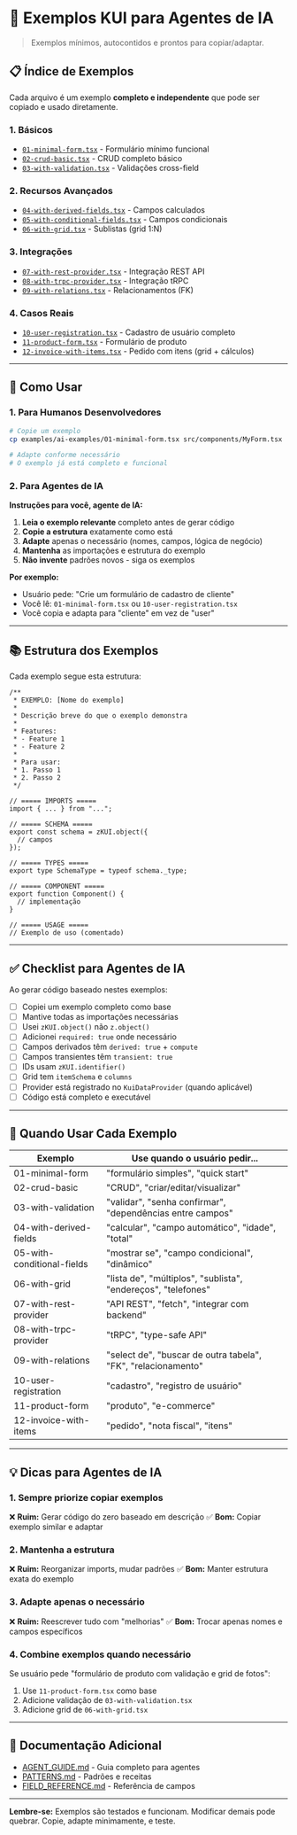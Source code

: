 # 🤖 Exemplos KUI para Agentes de IA

> Exemplos mínimos, autocontidos e prontos para copiar/adaptar.

## 📋 Índice de Exemplos

Cada arquivo é um exemplo **completo e independente** que pode ser copiado e usado diretamente.

### 1. Básicos
- [`01-minimal-form.tsx`](./01-minimal-form.tsx) - Formulário mínimo funcional
- [`02-crud-basic.tsx`](./02-crud-basic.tsx) - CRUD completo básico
- [`03-with-validation.tsx`](./03-with-validation.tsx) - Validações cross-field

### 2. Recursos Avançados
- [`04-with-derived-fields.tsx`](./04-with-derived-fields.tsx) - Campos calculados
- [`05-with-conditional-fields.tsx`](./05-with-conditional-fields.tsx) - Campos condicionais
- [`06-with-grid.tsx`](./06-with-grid.tsx) - Sublistas (grid 1:N)

### 3. Integrações
- [`07-with-rest-provider.tsx`](./07-with-rest-provider.tsx) - Integração REST API
- [`08-with-trpc-provider.tsx`](./08-with-trpc-provider.tsx) - Integração tRPC
- [`09-with-relations.tsx`](./09-with-relations.tsx) - Relacionamentos (FK)

### 4. Casos Reais
- [`10-user-registration.tsx`](./10-user-registration.tsx) - Cadastro de usuário completo
- [`11-product-form.tsx`](./11-product-form.tsx) - Formulário de produto
- [`12-invoice-with-items.tsx`](./12-invoice-with-items.tsx) - Pedido com itens (grid + cálculos)

---

## 🚀 Como Usar

### 1. Para Humanos Desenvolvedores

```bash
# Copie um exemplo
cp examples/ai-examples/01-minimal-form.tsx src/components/MyForm.tsx

# Adapte conforme necessário
# O exemplo já está completo e funcional
```

### 2. Para Agentes de IA

**Instruções para você, agente de IA:**

1. **Leia o exemplo relevante** completo antes de gerar código
2. **Copie a estrutura** exatamente como está
3. **Adapte** apenas o necessário (nomes, campos, lógica de negócio)
4. **Mantenha** as importações e estrutura do exemplo
5. **Não invente** padrões novos - siga os exemplos

**Por exemplo:**
- Usuário pede: "Crie um formulário de cadastro de cliente"
- Você lê: `01-minimal-form.tsx` ou `10-user-registration.tsx`
- Você copia e adapta para "cliente" em vez de "user"

---

## 📚 Estrutura dos Exemplos

Cada exemplo segue esta estrutura:

```tsx
/**
 * EXEMPLO: [Nome do exemplo]
 * 
 * Descrição breve do que o exemplo demonstra
 * 
 * Features:
 * - Feature 1
 * - Feature 2
 * 
 * Para usar:
 * 1. Passo 1
 * 2. Passo 2
 */

// ===== IMPORTS =====
import { ... } from "...";

// ===== SCHEMA =====
export const schema = zKUI.object({
  // campos
});

// ===== TYPES =====
export type SchemaType = typeof schema._type;

// ===== COMPONENT =====
export function Component() {
  // implementação
}

// ===== USAGE =====
// Exemplo de uso (comentado)
```

---

## ✅ Checklist para Agentes de IA

Ao gerar código baseado nestes exemplos:

- [ ] Copiei um exemplo completo como base
- [ ] Mantive todas as importações necessárias
- [ ] Usei `zKUI.object()` não `z.object()`
- [ ] Adicionei `required: true` onde necessário
- [ ] Campos derivados têm `derived: true` + `compute`
- [ ] Campos transientes têm `transient: true`
- [ ] IDs usam `zKUI.identifier()`
- [ ] Grid tem `itemSchema` e `columns`
- [ ] Provider está registrado no `KuiDataProvider` (quando aplicável)
- [ ] Código está completo e executável

---

## 🎯 Quando Usar Cada Exemplo

| Exemplo | Use quando o usuário pedir... |
|---------|-------------------------------|
| 01-minimal-form | "formulário simples", "quick start" |
| 02-crud-basic | "CRUD", "criar/editar/visualizar" |
| 03-with-validation | "validar", "senha confirmar", "dependências entre campos" |
| 04-with-derived-fields | "calcular", "campo automático", "idade", "total" |
| 05-with-conditional-fields | "mostrar se", "campo condicional", "dinâmico" |
| 06-with-grid | "lista de", "múltiplos", "sublista", "endereços", "telefones" |
| 07-with-rest-provider | "API REST", "fetch", "integrar com backend" |
| 08-with-trpc-provider | "tRPC", "type-safe API" |
| 09-with-relations | "select de", "buscar de outra tabela", "FK", "relacionamento" |
| 10-user-registration | "cadastro", "registro de usuário" |
| 11-product-form | "produto", "e-commerce" |
| 12-invoice-with-items | "pedido", "nota fiscal", "itens" |

---

## 💡 Dicas para Agentes de IA

### 1. Sempre priorize copiar exemplos

❌ **Ruim:** Gerar código do zero baseado em descrição
✅ **Bom:** Copiar exemplo similar e adaptar

### 2. Mantenha a estrutura

❌ **Ruim:** Reorganizar imports, mudar padrões
✅ **Bom:** Manter estrutura exata do exemplo

### 3. Adapte apenas o necessário

❌ **Ruim:** Reescrever tudo com "melhorias"
✅ **Bom:** Trocar apenas nomes e campos específicos

### 4. Combine exemplos quando necessário

Se usuário pede "formulário de produto com validação e grid de fotos":
1. Use `11-product-form.tsx` como base
2. Adicione validação de `03-with-validation.tsx`
3. Adicione grid de `06-with-grid.tsx`

---

## 📖 Documentação Adicional

- [AGENT_GUIDE.md](../../docs/ai-agents/AGENT_GUIDE.md) - Guia completo para agentes
- [PATTERNS.md](../../docs/ai-agents/PATTERNS.md) - Padrões e receitas
- [FIELD_REFERENCE.md](../../docs/ai-agents/FIELD_REFERENCE.md) - Referência de campos

---

**Lembre-se:** Exemplos são testados e funcionam. Modificar demais pode quebrar. Copie, adapte minimamente, e teste.

